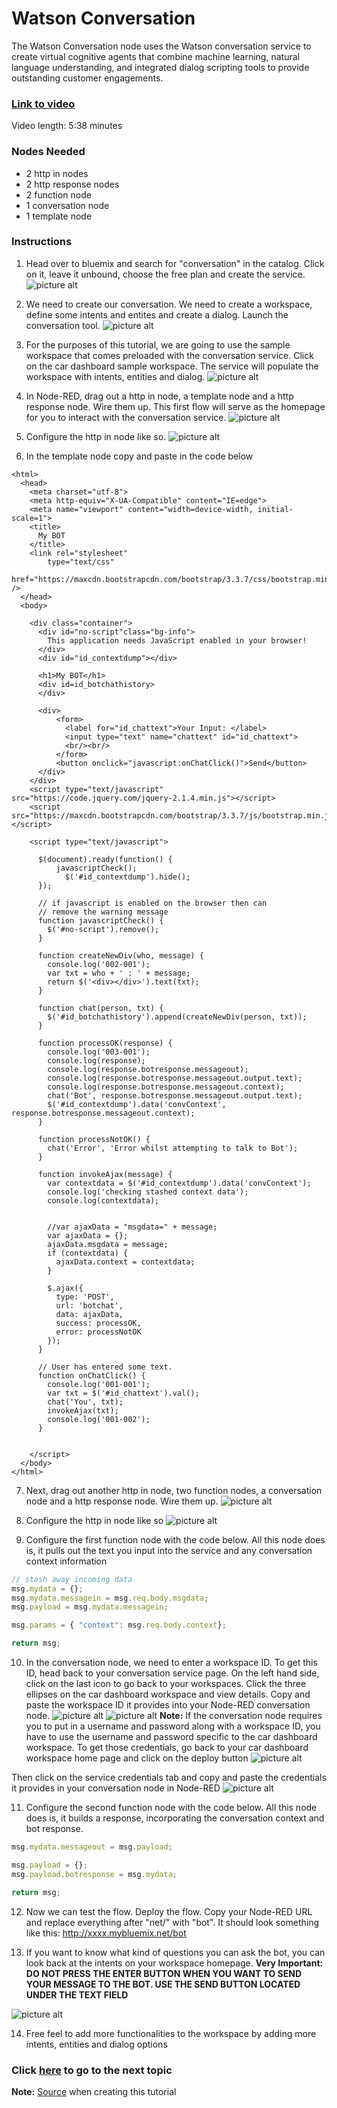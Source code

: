 # Watson Conversation

The Watson Conversation node uses the Watson conversation service to create virtual cognitive agents  that combine machine learning, natural language understanding, and integrated dialog scripting tools to provide outstanding customer engagements.

### [Link to video](https://youtu.be/UWbsEDmA9iw)

Video length: 5:38 minutes

### Nodes Needed

* 2 http in nodes
* 2 http response nodes
* 2 function node
* 1 conversation node
* 1 template node

### Instructions

1. Head over to bluemix and search for "conversation" in the catalog. Click on it, leave it unbound, choose the free plan and create the service. 
![picture alt](https://github.ibm.com/L-Gamerman/NodeRedEducation/blob/master/Chapter%205%20-%20Watson%20%26%20Cognitive%20API%20Nodes/Conversation/images/Service.png "Service")

2. We need to create our conversation. We need to create a workspace, define some intents and entites and create a dialog. Launch the conversation tool.
![picture alt](https://github.ibm.com/L-Gamerman/NodeRedEducation/blob/master/Chapter%205%20-%20Watson%20%26%20Cognitive%20API%20Nodes/Conversation/images/Launch%20Tool.png "Launch")

3. For the purposes of this tutorial, we are going to use the sample workspace that comes preloaded with the conversation service. Click on the car dashboard sample workspace. The service will populate the workspace with intents, entities and dialog. 
![picture alt](https://github.ibm.com/L-Gamerman/NodeRedEducation/blob/master/Chapter%205%20-%20Watson%20%26%20Cognitive%20API%20Nodes/Conversation/images/Workspace%20Homepage.png "Car Dash")

4. In Node-RED, drag out a http in node, a template node and a http response node. Wire them up. This first flow will serve as the homepage for you to interact with the conversation service. 
![picture alt](https://github.ibm.com/L-Gamerman/NodeRedEducation/blob/master/Chapter%205%20-%20Watson%20%26%20Cognitive%20API%20Nodes/Conversation/images/Template%20Flow.png "Template Flow")
5. Configure the http in node like so. 
![picture alt](https://github.ibm.com/L-Gamerman/NodeRedEducation/blob/master/Chapter%205%20-%20Watson%20%26%20Cognitive%20API%20Nodes/Conversation/images/First%20HTTP%20In.png "First HTTP In")

6. In the template node copy and paste in the code below
```
<html>
  <head>
    <meta charset="utf-8">
    <meta http-equiv="X-UA-Compatible" content="IE=edge">
    <meta name="viewport" content="width=device-width, initial-scale=1">
    <title>
	  My BOT
	</title>
	<link rel="stylesheet"
        type="text/css"
        href="https://maxcdn.bootstrapcdn.com/bootstrap/3.3.7/css/bootstrap.min.css" />
  </head>
  <body>

    <div class="container">
      <div id="no-script"class="bg-info">
        This application needs JavaScript enabled in your browser!
      </div>
      <div id="id_contextdump"></div>

      <h1>My BOT</h1>
      <div id=id_botchathistory>
	  </div>
	  
	  <div>
	      <form>
            <label for="id_chattext">Your Input: </label>
            <input type="text" name="chattext" id="id_chattext">
            <br/><br/>
	      </form>
	      <button onclick="javascript:onChatClick()">Send</button>
	  </div>
    </div>
    <script type="text/javascript" src="https://code.jquery.com/jquery-2.1.4.min.js"></script>
    <script src="https://maxcdn.bootstrapcdn.com/bootstrap/3.3.7/js/bootstrap.min.js"></script>

    <script type="text/javascript">
    
      $(document).ready(function() {
          javascriptCheck();
          	$('#id_contextdump').hide();
      });

      // if javascript is enabled on the browser then can
      // remove the warning message
      function javascriptCheck() {
        $('#no-script').remove();
      }
      
      function createNewDiv(who, message) {
        console.log('002-001');  
        var txt = who + ' : ' + message;
        return $('<div></div>').text(txt);
      }

      function chat(person, txt) {
        $('#id_botchathistory').append(createNewDiv(person, txt));
      }    
      
      function processOK(response) {
        console.log('003-001');
        console.log(response);
        console.log(response.botresponse.messageout);
        console.log(response.botresponse.messageout.output.text);
        console.log(response.botresponse.messageout.context);
        chat('Bot', response.botresponse.messageout.output.text); 
        $('#id_contextdump').data('convContext', response.botresponse.messageout.context);
      }
      
      function processNotOK() {
        chat('Error', 'Error whilst attempting to talk to Bot');
      }
      
      function invokeAjax(message) {
        var contextdata = $('#id_contextdump').data('convContext');
        console.log('checking stashed context data');
        console.log(contextdata);
        
  
        //var ajaxData = "msgdata=" + message;
        var ajaxData = {};
        ajaxData.msgdata = message;
        if (contextdata) {
          ajaxData.context = contextdata;    
        }

        $.ajax({
          type: 'POST',
          url: 'botchat',
          data: ajaxData,
          success: processOK,
          error: processNotOK
        });
      }
          
      // User has entered some text.
      function onChatClick() {
        console.log('001-001');
        var txt = $('#id_chattext').val();
        chat('You', txt); 
        invokeAjax(txt);
        console.log('001-002');
      }
      
        
    </script>
  </body>
</html>
```

7. Next, drag out another http in node, two function nodes, a conversation node and a http response node. Wire them up.
![picture alt](https://github.ibm.com/L-Gamerman/NodeRedEducation/blob/master/Chapter%205%20-%20Watson%20%26%20Cognitive%20API%20Nodes/Conversation/images/Conversation%20Flow.png "Conversation Flow")

8. Configure the http in node like so
![picture alt](https://github.ibm.com/L-Gamerman/NodeRedEducation/blob/master/Chapter%205%20-%20Watson%20%26%20Cognitive%20API%20Nodes/Conversation/images/Second%20HTTP%20In.png "Second HTTP In")

9. Configure the first function node with the code below. All this node does is, it pulls out the text you input into the service and any conversation context information
```javascript
// stash away incoming data
msg.mydata = {};
msg.mydata.messagein = msg.req.body.msgdata;
msg.payload = msg.mydata.messagein;

msg.params = { "context": msg.req.body.context};

return msg;
```
10. In the conversation node, we need to enter a workspace ID. To get this ID, head back to your conversation service page. On the left hand side, click on the last icon to go back to your workspaces. Click the three ellipses on the car dashboard workspace and view details. Copy and paste the workspace ID it provides into your Node-RED conversation node. 
![picture alt](https://github.ibm.com/L-Gamerman/NodeRedEducation/blob/master/Chapter%205%20-%20Watson%20%26%20Cognitive%20API%20Nodes/Conversation/images/Workspace%20ID.png "Workspace ID") ![picture alt](https://github.ibm.com/L-Gamerman/NodeRedEducation/blob/master/Chapter%205%20-%20Watson%20%26%20Cognitive%20API%20Nodes/Conversation/images/Workspace%20ID%202.png "Workspace ID")
**Note:** If the conversation node requires you to put in a username and password along with a workspace ID, you have to use the username and password specific to the car dashboard workspace. To get those credentials, go back to your car dashboard workspace home page and click on the deploy button
![picture alt](https://github.ibm.com/L-Gamerman/NodeRedEducation/blob/master/Chapter%205%20-%20Watson%20%26%20Cognitive%20API%20Nodes/Conversation/images/Service%20Credentials%20Button.png "Deploy Button")

Then click on the service credentials tab and copy and paste the credentials it provides in your conversation node in Node-RED
![picture alt](https://github.ibm.com/L-Gamerman/NodeRedEducation/blob/master/Chapter%205%20-%20Watson%20%26%20Cognitive%20API%20Nodes/Conversation/images/Service%20Credentials.png "Serv Cred")

11. Configure the second function node with the code below. All this node does is, it builds a response, incorporating the conversation context and bot response.
```javascript
msg.mydata.messageout = msg.payload;

msg.payload = {};
msg.payload.botresponse = msg.mydata;

return msg;
```
12. Now we can test the flow. Deploy the flow. Copy your Node-RED URL and replace everything after "net/" with "bot". It should look something like this: http://xxxx.mybluemix.net/bot

13. If you want to know what kind of questions you can ask the bot, you can look back at the intents on your workspace homepage. **Very Important: DO NOT PRESS THE ENTER BUTTON WHEN YOU WANT TO SEND YOUR MESSAGE TO THE BOT. USE THE SEND BUTTON LOCATED UNDER THE TEXT FIELD**

![picture alt](https://github.ibm.com/L-Gamerman/NodeRedEducation/blob/master/Chapter%205%20-%20Watson%20%26%20Cognitive%20API%20Nodes/Conversation/images/Bot%20Output.png "Output")

14. Free feel to add more functionalities to the workspace by adding more intents, entities and dialog options


### Click [here](https://github.ibm.com/L-Gamerman/NodeRedEducation/tree/master/Chapter%205%20-%20Watson%20%26%20Cognitive%20API%20Nodes/Conversion) to go to the next topic

**Note:** [Source](https://github.com/watson-developer-cloud/node-red-labs/tree/master/basic_examples/conversation) when creating this tutorial


